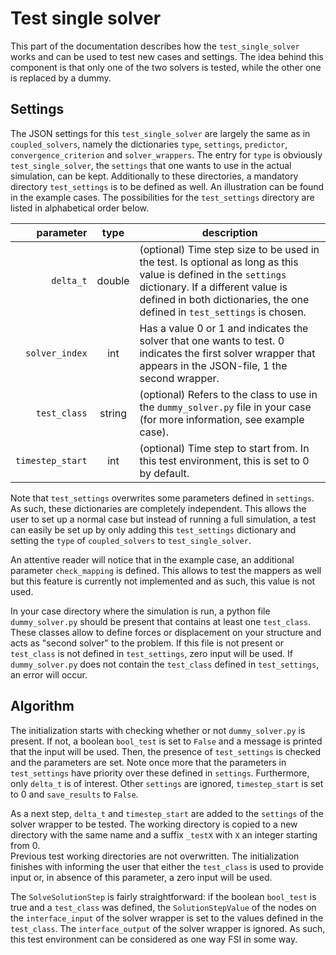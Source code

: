 # Test single solver

This part of the documentation describes how the `test_single_solver` works and can be used to test new cases and settings.
The idea behind this component is that only one of the two solvers is tested, while the other one is replaced by a dummy.

## Settings

The JSON settings for this `test_single_solver` are largely the same as in `coupled_solvers`, namely
the dictionaries `type`, `settings`, `predictor`, `convergence_criterion` and `solver_wrappers`. The entry for `type` is
obviously `test_single_solver`, the `settings` that one wants to use in the actual simulation, can be kept. Additionally 
to these directories, a mandatory directory `test_settings` is to be defined as well. An illustration can be found 
in the example cases. The possibilities for the `test_settings` directory 
are listed in alphabetical order below.

parameter|type|description
---:|:---:|---
`delta_t`|double|(optional) Time step size to be used in the test. Is optional as long as this value is defined in the `settings` dictionary. If a different value is defined in both dictionaries, the one defined in `test_settings` is chosen.
`solver_index`|int|Has a value 0 or 1 and indicates the solver that one wants to test. 0 indicates the first solver wrapper that appears in the JSON-file, 1 the second wrapper.
`test_class`|string|(optional) Refers to the class to use in the `dummy_solver.py` file in your case (for more information, see example case).
`timestep_start`|int|(optional) Time step to start from. In this test environment, this is set to 0 by default.

Note that `test_settings` overwrites some parameters defined in `settings`. As such, these dictionaries are completely 
independent. This allows the user to set up a normal case but instead of running a full simulation, a test can easily be 
set up by only adding this `test_settings` dictionary and setting the `type` of `coupled_solvers` to `test_single_solver`.

An attentive reader will notice that in the example case, an additional parameter `check_mapping` is defined. This 
allows to test the mappers as well but this feature is currently not implemented and as such, this value is not used.

In your case directory where the simulation is run, a python file `dummy_solver.py` should be present that contains
at least one `test_class`. These classes allow to define forces or displacement on your structure and acts as "second
solver" to the problem. If this file is not present or `test_class` is not defined in `test_settings`, zero input will
be used. If `dummy_solver.py` does not contain the `test_class` defined in `test_settings`, an error will occur.

## Algorithm

The initialization starts with checking whether or not `dummy_solver.py` is present. If not, a boolean `bool_test` is set
to `False` and a message is printed that the input will be used. Then, the presence of `test_settings` is checked and
the parameters are set. Note once more that the parameters in `test_settings` have priority over these defined in `settings`.
Furthermore, only `delta_t` is of interest. Other `settings` are ignored, `timestep_start` is set to 0 and `save_results` 
to `False`.

As a next step, `delta_t` and `timestep_start` are added to the `settings` of the solver wrapper to be tested. The working
directory is copied to a new directory with the same name and a suffix `_testX` with `X` an integer starting from 0.  
Previous test working directories are not overwritten. The initialization finishes with informing the user that either
the `test_class` is used to provide input or, in absence of this parameter, a zero input will be used.

The `SolveSolutionStep` is fairly straightforward: if the boolean `bool_test` is true and a `test_class` was defined,
the `SolutionStepValue` of the nodes on the `interface_input` of the solver wrapper is set to the values defined in the
`test_class`. The `interface_output` of the solver wrapper is ignored. As such, this test environment can be considered
as one way FSI in some way.
